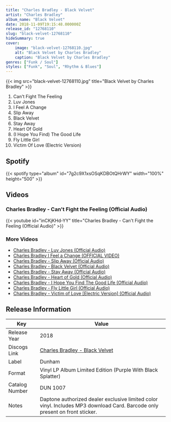 ```yaml
---
title: "Charles Bradley - Black Velvet"
artist: "Charles Bradley"
album_name: "Black Velvet"
date: 2018-11-09T19:15:48.000000Z
release_id: "12768110"
slug: "black-velvet-12768110"
hideSummary: true
cover:
    image: "black-velvet-12768110.jpg"
    alt: "Black Velvet by Charles Bradley"
    caption: "Black Velvet by Charles Bradley"
genres: ["Funk / Soul"]
styles: ["Funk", "Soul", "Rhythm & Blues"]
---
```


{{< img src="black-velvet-12768110.jpg" title="Black Velvet by Charles Bradley" >}}

<!-- section break -->

1. Can't Fight The Feeling
2. Luv Jones
3. I Feel A Change
4. Slip Away
5. Black Velvet
6. Stay Away
7. Heart Of Gold
8. (I Hope You Find) The Good Life
9. Fly Little Girl
10. Victim Of Love (Electric Version)

<!-- section break -->


## Spotify
{{< spotify type="album" id="7g2c9X1xsOSqKDBOtQHrWY" width="100%" height="500" >}}



## Videos
### Charles Bradley - Can't Fight the Feeling (Official Audio)
{{< youtube id="inCKjKHd-YY" title="Charles Bradley - Can't Fight the Feeling (Official Audio)" >}}<br>

### More Videos

- [Charles Bradley - Luv Jones (Official Audio)](https://www.youtube.com/watch?v=931ZsQyAE2o)
- [Charles Bradley I Feel a Change (OFFICIAL VIDEO)](https://www.youtube.com/watch?v=Cx8qITIIRiU)
- [Charles Bradley - Slip Away (Official Audio)](https://www.youtube.com/watch?v=DB6zL9lJ55U)
- [Charles Bradley - Black Velvet (Official Audio)](https://www.youtube.com/watch?v=hOX9FmZrj04)
- [Charles Bradley - Stay Away (Official Audio)](https://www.youtube.com/watch?v=orZABpOFUj4)
- [Charles Bradley - Heart of Gold (Official Audio)](https://www.youtube.com/watch?v=YDz80tc7pRM)
- [Charles Bradley - I Hope You Find The Good Life (Official Audio)](https://www.youtube.com/watch?v=D3nmdVJsaq4)
- [Charles Bradley - Fly Little Girl (Official Audio)](https://www.youtube.com/watch?v=TkhAaPCApYE)
- [Charles Bradley - Victim of Love [Electric Version] (Official Audio)](https://www.youtube.com/watch?v=EAjDOIGXBxE)


## Release Information
|  Key           | Value                                                |
| ---------------| ---------------------------------------------------- |
| Release Year   | 2018                                   |
| Discogs Link   | [Charles Bradley - Black Velvet](https://www.discogs.com/release/12768110-Charles-Bradley-Featuring-The-Menahan-Street-Band-Black-Velvet) |
| Label          | Dunham |
| Format         | Vinyl LP Album Limited Edition (Purple With Black Splatter) |
| Catalog Number | DUN 1007 |
| Notes | Daptone authorized dealer exclusive limited color vinyl. Includes MP3 download Card. Barcode only present on front sticker. |